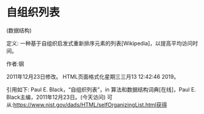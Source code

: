 # 自组织列表


(数据结构)



定义:
一种基于自组织启发式重新排序元素的列表[Wikipedia]，以提高平均访问时间。


作者:钢







2011年12月23日修改。
HTML页面格式化星期三三月13 12:42:46 2019。



引用如下:
Paul E. Black，“自组织列表”，in
算法和数据结构词典[在线]，Paul E. Black主编，2011年12月23日。(今天访问)
可从:https://www.nist.gov/dads/HTML/selfOrganizingList.html获得